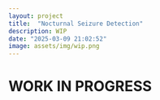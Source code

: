 ```yaml
---
layout: project
title:  "Nocturnal Seizure Detection"
description: WIP
date: "2025-03-09 21:02:52"
image: assets/img/wip.png
---
```

# WORK IN PROGRESS